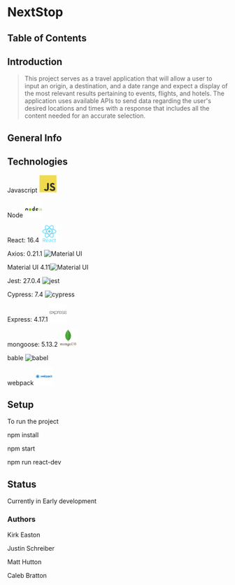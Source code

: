 # NextStop #

## Table of Contents ##

## Introduction ##
> This project serves as a travel application that will allow a user to input an origin, a destination, and a date range and expect a display of the most relevant results pertaining to events, flights, and hotels. The application uses available APIs to send data regarding the user's desired locations and times with a response that includes all the content needed for an accurate selection.

## General Info ##


## Technologies ##
<p>Javascript <img src="https://raw.githubusercontent.com/devicons/devicon/master/icons/javascript/javascript-original.svg" alt="javascript" width="40" height="40"/></p>
<p>Node <img src="https://raw.githubusercontent.com/devicons/devicon/master/icons/nodejs/nodejs-original-wordmark.svg" alt="nodejs" width="40" height="40"/></p>
<p>React: 16.4 <img src="https://raw.githubusercontent.com/devicons/devicon/master/icons/react/react-original-wordmark.svg" alt="react" width="40" height="40"/></p>
<p>Axios: 0.21.1 <img src="https://axios-http.com/assets/logo.svg" alt="Material UI" width="40" height="40"/></p>
<p>Material UI 4.11<img src="https://material-ui.com/static/logo_raw.svg" alt="Material UI" width="40" height="40"/></p>
<p></p>Jest: 27.0.4 <img src="https://www.vectorlogo.zone/logos/jestjsio/jestjsio-icon.svg" alt="jest" width="40" height="40"/>
<p></p>Cypress: 7.4 <img src="https://raw.githubusercontent.com/simple-icons/simple-icons/6e46ec1fc23b60c8fd0d2f2ff46db82e16dbd75f/icons/cypress.svg" alt="cypress" width="40" height="40"/>
<p>Express: 4.17.1 <img src="https://raw.githubusercontent.com/devicons/devicon/master/icons/express/express-original-wordmark.svg" alt="express" width="40" height="40"/></p>
<p>mongoose: 5.13.2 <img src="https://raw.githubusercontent.com/devicons/devicon/master/icons/mongodb/mongodb-original-wordmark.svg" alt="mongodb" width="40" height="40"/></p>
<p>bable <img src="https://www.vectorlogo.zone/logos/babeljs/babeljs-icon.svg" alt="babel" width="40" height="40"/></p>
<p>webpack <img src="https://raw.githubusercontent.com/devicons/devicon/d00d0969292a6569d45b06d3f350f463a0107b0d/icons/webpack/webpack-original-wordmark.svg" alt="webpack" width="40" height="40"/></p>

## Setup ##
<p>To run the project</p>
<p>npm install</p>
<p>npm start</p>
<p>npm run react-dev</p>

## Status ##
Currently in Early development

### Authors ###
<p>Kirk Easton</p>
<p>Justin Schreiber</p>
<p>Matt Hutton</p>
<p>Caleb Bratton</p>